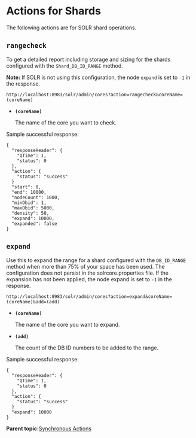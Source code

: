 # Actions for Shards

The following actions are for SOLR shard operations.

## `rangecheck`

To get a detailed report including storage and sizing for the shards configured with the `Shard_DB_ID_RANGE` method.

**Note:** If SOLR is not using this configuration, the node `expand` is set to `-1` in the response.

```
http://localhost:8983/solr/admin/cores?action=rangecheck&coreName=(coreName)
```

-   **`(coreName)`**

    The name of the core you want to check.


Sample successful response:

```
{
  "responseHeader": {
    "QTime": 1,
    "status": 0
  },
  "action": {
    "status": "success"
  }
  "start": 0,
  "end": 10000,
  "nodeCount": 1000,
  "minDbid": 1,
  "maxDbid": 5000,
  "density": 50,
  "expand": 10000,
  "expanded": false
}
```

## `expand`

Use this to expand the range for a shard configured with the `DB_ID_RANGE` method when more than 75% of your space has been used. The configuration does not persist in the solrcore.properties file. If the expansion has not been applied, the node expand is set to `-1` in the response.

```
http://localhost:8983/solr/admin/cores?action=expand&coreName=(coreName)&add=(add)
```

-   **`(coreName)`**

    The name of the core you want to expand.

-   **`(add)`**

    The count of the DB ID numbers to be added to the range.


Sample successful response:

```
{
  "responseHeader": {
    "QTime": 1,
    "status": 0
  },
  "action": {
    "status": "success"
  }
  "expand": 10000
}
```

**Parent topic:**[Synchronous Actions](../concepts/solr-admin-sync-actions.md)

